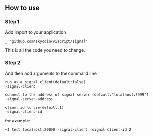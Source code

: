 ## How to use

### Step 1

Add import to your application

`_ "github.com/skycoin/viscript/signal"`

This is all the code you need to change.

### Step 2

And then add arguments to the command line

```
run as a signal client(default:false)
-signal-client

connect to the address of signal server (default:"localhost:7999")
-signal-server-address

client id to use(default:1)
-signal-client-id
```

for example:

`~$ test localhost:20000 -signal-client -signal-client-id 2`